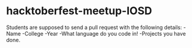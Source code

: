 # hacktoberfest-meetup-IOSD
Students are supposed to send a pull request with the following details:
-Name
-College
-Year
-What language do you code in!
-Projects you have done.
